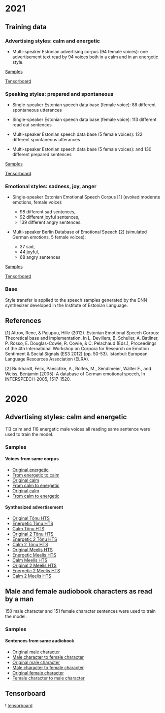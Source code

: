 
# 2021

## Training data

### Advertising styles: calm and energetic
- Multi-speaker Estonian advertising corpus (94 female voices): 
one advertisement text read by 94 voices both in a calm and in an energetic style.

[Samples](https://pajupuujh.github.io/demo-resources/index.html#adv)

[Tensorboard](https://pajupuujh.github.io/demo-resources/2021-05/calm-active.png)

### Speaking styles: prepared and spontaneous
- Single-speaker Estonian speech data base (female voice): 
  88 different spontaneous utterances
- Single-speaker Estonian speech data base (female voice):
  113 different read out sentences
  
- Multi-speaker Estonian speech data base (5 female voices):
  122 different spontaneous utterances
- Multi-speaker Estonian speech data base (5 female voices):
  and 130 different prepared sentences

[Samples](https://pajupuujh.github.io/demo-resources/index.html#spk)

[Tensorboard](https://pajupuujh.github.io/demo-resources/2021-05/spontaneous.png)

### Emotional styles: sadness, joy, anger
- Single-speaker Estonian Emotional Speech Corpus [1] (evoked moderate emotions, female voice): 
  - 98 different sad sentences,
  - 92 different joyful sentences, 
  - 139 different angry sentences.

- Multi-speaker Berlin Database of Emotional Speech [2] (simulated German emotions, 5 female voices): 
  - 37 sad, 
  - 44 joyful, 
  - 68 angry sentences

[Samples](https://pajupuujh.github.io/demo-resources/index.html#emo)

[Tensorboard](https://pajupuujh.github.io/demo-resources/2021-05/happy.png)

### Base 
Style transfer is applied to the speech samples generated by the 
DNN synthesizer developed in the Institute of Estonian Language.

## References

[1] Altrov, Rene, & Pajupuu, Hille (2012).
    Estonian Emotional Speech Corpus: Theoretical base and implementation.
    In L. Devillers, B. Schuller, A. Batliner, P. Rosso, E. Douglas-Cowie, R. Cowie, & C. Pelachaud (Eds.),
    Proceedings of the 4th International Workshop on Corpora for Research on Emotion Sentiment & Social Signals (ES3 2012) (pp. 50-53).
    Istanbul: European Language Resources Association (ELRA).


[2] Burkhardt, Felix, Paeschke, A., Rolfes, M., Sendlmeier, Walter F., and Weiss, Benjamin (2005):
    A database of German emotional speech, In INTERSPEECH-2005, 1517-1520.



# 2020

## Advertising styles: calm and energetic
113 calm and 116 energetic male voices all reading same sentence were used to train the model.

### Samples
#### Voices from same corpus
- [Original energetic](https://drive.google.com/open?id=1T6I-IbWuPp5sqcO7Ypy5ljpB1YuJqW0u)
- [From energetic to calm](https://drive.google.com/open?id=18pOnm1moQGRf9BWKGjtgp3hGXR09D7Ak)
- [Original calm](https://drive.google.com/open?id=1VumlFOZ74mddxYELIYW7Lj_kyGxVjXLw)
- [From calm to energetic](https://drive.google.com/open?id=1xfWM_TCvr-pKqm_2jiJts2Z_vfpH2x9V)
- [Original calm](https://drive.google.com/open?id=1821AQCPJfhuOlfsazsP0DHRPqTo6QAs1)
- [From calm to energetic](https://drive.google.com/open?id=1tsjyclXgcoy1KiMORHUgz8zBHtyZ45VI)
#### Synthesized advertisement
- [Original Tõnu HTS](https://drive.google.com/open?id=1rsOws_mvI-ey6VA2nP31wiEZDYTr8J2l)
- [Energetic Tõnu HTS](https://drive.google.com/open?id=1ayj01dsSt8hlZKPReuFyTxhilOPvvJO8)
- [Calm Tõnu HTS](https://drive.google.com/open?id=1JkwqkGlJ9h6mVoXp3rAVYSz15EtTsaM4)
- [Original 2 Tõnu HTS](https://drive.google.com/open?id=1j79Ffh30uqgavK_JPl_b_4tQuzenqcqD)
- [Energetic 2 Tõnu HTS](https://drive.google.com/open?id=1OnEN7EX0A-Q0AggqzNXYUyNITiZhoG24)
- [Calm 2 Tõnu HTS](https://drive.google.com/open?id=1q99midd7Mies3wa5qvU9kSP8jIAwcIMb)
- [Original Meelis HTS](https://drive.google.com/open?id=18rPXONwxgsJYNJXFmtqCSth2QpHsmhU0)
- [Energetic Meelis HTS](https://drive.google.com/open?id=1Br9-VObcfcKyuT3CifyY4SPsSARH6bH6)
- [Calm Meelis HTS](https://drive.google.com/open?id=1gqMR9niZCkLsAETVSCs6cVRpK45NUPxc)
- [Original 2 Meelis HTS](https://drive.google.com/open?id=15BAQQY7eaO6PYkDTNNPf-IdethEEVBoy)
- [Energetic 2 Meelis HTS](https://drive.google.com/open?id=1IIziwL94RbtPPLatjpruMRAFZfaw1z_5)
- [Calm 2 Meelis HTS](https://drive.google.com/open?id=1cnRObf-Rhw7pSZk3FJ6jYGLvYdG14AkL)

## Male and female audiobook characters as read by a man
150 male character and 151 female character sentences were used to train the model.

### Samples
#### Sentences from same audiobook
- [Original male character](https://drive.google.com/open?id=1QAgZduetnVLLAOR7V0XR5Z7Ny7scBF0n)
- [Male character to female character](https://drive.google.com/open?id=1EclvhPkMBfusqs4MKYjE2UmTqVxky4W0)
- [Original male character](https://drive.google.com/open?id=1X5tegIixGiME7_o5k6kxGQqhVntrB3tB)
- [Male character to female character](https://drive.google.com/open?id=19ATXbUK-91RnUjhhtvUbkYwjCMan11WL)
- [Original female character](https://drive.google.com/open?id=1Kh2M3gzaSrwesEXYotVl61OsGpl3r9tk)
- [Female character to male character](https://drive.google.com/open?id=1ynSPYpDroleHNq89T51LYH6sNui5Jzdb)

## Tensorboard

! [tensorboard](tensorboard.png "blue - advertisments
red - audiobook")


